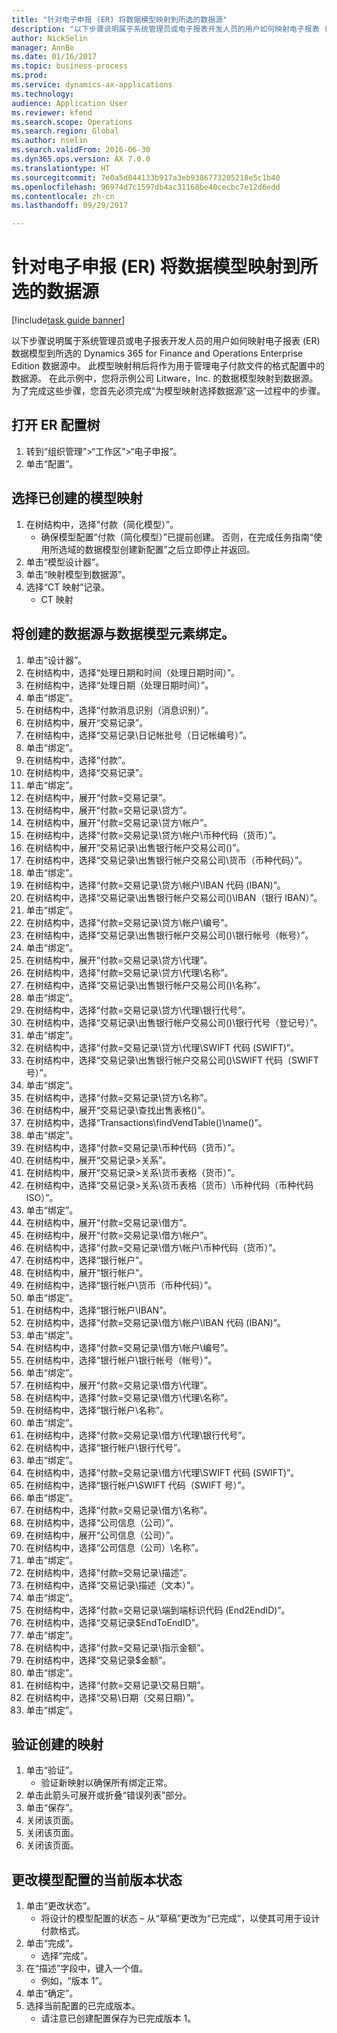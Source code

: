 ```yaml
--- 
title: "针对电子申报 (ER) 将数据模型映射到所选的数据源"
description: "以下步骤说明属于系统管理员或电子报表开发人员的用户如何映射电子报表 (ER) 数据模型到所选的 Dynamics 365 for Finance and Operations Enterprise Edition 数据源中。"
author: NickSelin
manager: AnnBe
ms.date: 01/16/2017
ms.topic: business-process
ms.prod: 
ms.service: dynamics-ax-applications
ms.technology: 
audience: Application User
ms.reviewer: kfend
ms.search.scope: Operations
ms.search.region: Global
ms.author: nselin
ms.search.validFrom: 2016-06-30
ms.dyn365.ops.version: AX 7.0.0
ms.translationtype: HT
ms.sourcegitcommit: 7e0a5d044133b917a3eb9386773205218e5c1b40
ms.openlocfilehash: 96974d7c1597db4ac31168be40cecbc7e12d6edd
ms.contentlocale: zh-cn
ms.lasthandoff: 09/29/2017

---
```

# <a name="map-a-data-model-to-selected-data-sources-for-electronic-reporting-er"></a>针对电子申报 (ER) 将数据模型映射到所选的数据源

[!include[task guide banner](../../includes/task-guide-banner.md)]

以下步骤说明属于系统管理员或电子报表开发人员的用户如何映射电子报表 (ER) 数据模型到所选的 Dynamics 365 for Finance and Operations Enterprise Edition 数据源中。 此模型映射稍后将作为用于管理电子付款文件的格式配置中的数据源。 在此示例中，您将示例公司 Litware，Inc. 的数据模型映射到数据源。 为了完成这些步骤，您首先必须完成“为模型映射选择数据源”这一过程中的步骤。


## <a name="open-er-configurations-tree"></a>打开 ER 配置树
1. 转到“组织管理”>“工作区”>“电子申报”。
2. 单击“配置”。

## <a name="select-created-model-mapping"></a>选择已创建的模型映射
1. 在树结构中，选择“付款（简化模型）”。
    * 确保模型配置“付款（简化模型）”已提前创建。 否则，在完成任务指南“使用所选域的数据模型创建新配置”之后立即停止并返回。  
2. 单击“模型设计器”。
3. 单击“映射模型到数据源”。
4. 选择“CT 映射”记录。
    * CT 映射  

## <a name="bind-created-data-sources-to-data-model-elements"></a>将创建的数据源与数据模型元素绑定。
1. 单击“设计器”。
2. 在树结构中，选择“处理日期和时间（处理日期时间）”。
3. 在树结构中，选择“处理日期（处理日期时间）”。
4. 单击“绑定”。
5. 在树结构中，选择“付款消息识别（消息识别）”。
6. 在树结构中，展开“交易记录”。
7. 在树结构中，选择“交易记录\日记帐批号（日记帐编号）”。
8. 单击“绑定”。
9. 在树结构中，选择“付款”。
10. 在树结构中，选择“交易记录”。
11. 单击“绑定”。
12. 在树结构中，展开“付款=交易记录”。
13. 在树结构中，展开“付款=交易记录\贷方”。
14. 在树结构中，展开“付款=交易记录\贷方\帐户”。
15. 在树结构中，选择“付款=交易记录\贷方\帐户\币种代码（货币）”。
16. 在树结构中，展开“交易记录\出售银行帐户交易公司()”。
17. 在树结构中，选择“交易记录\出售银行帐户交易公司\货币（币种代码）”。
18. 单击“绑定”。
19. 在树结构中，选择“付款=交易记录\贷方\帐户\IBAN 代码 (IBAN)”。
20. 在树结构中，选择“交易记录\出售银行帐户交易公司()\IBAN（银行 IBAN）”。
21. 单击“绑定”。
22. 在树结构中，选择“付款=交易记录\贷方\帐户\编号”。
23. 在树结构中，选择“交易记录\出售银行帐户交易公司()\银行帐号（帐号）”。
24. 单击“绑定”。
25. 在树结构中，展开“付款=交易记录\贷方\代理”。
26. 在树结构中，选择“付款=交易记录\贷方\代理\名称”。
27. 在树结构中，选择“交易记录\出售银行帐户交易公司()\名称”。
28. 单击“绑定”。
29. 在树结构中，选择“付款=交易记录\贷方\代理\银行代号”。
30. 在树结构中，选择“交易记录\出售银行帐户交易公司()\银行代号（登记号）”。
31. 单击“绑定”。
32. 在树结构中，选择“付款=交易记录\贷方\代理\SWIFT 代码 (SWIFT)”。
33. 在树结构中，选择“交易记录\出售银行帐户交易公司()\SWIFT 代码（SWIFT 号）”。
34. 单击“绑定”。
35. 在树结构中，选择“付款=交易记录\贷方\名称”。
36. 在树结构中，展开“交易记录\查找出售表格()”。
37. 在树结构中，选择“Transactions\findVendTable()\name()”。
38. 单击“绑定”。
39. 在树结构中，选择“付款=交易记录\币种代码（货币）”。
40. 在树结构中，展开“交易记录\>关系”。
41. 在树结构中，展开“交易记录\>关系\货币表格（货币）”。
42. 在树结构中，选择“交易记录\>关系\货币表格（货币）\币种代码（币种代码 ISO）”。
43. 单击“绑定”。
44. 在树结构中，展开“付款=交易记录\借方”。
45. 在树结构中，展开“付款=交易记录\借方\帐户”。
46. 在树结构中，选择“付款=交易记录\借方\帐户\币种代码（货币）”。
47. 在树结构中，选择“银行帐户”。
48. 在树结构中，展开“银行帐户”。
49. 在树结构中，选择“银行帐户\货币（币种代码）”。
50. 单击“绑定”。
51. 在树结构中，选择“银行帐户\IBAN”。
52. 在树结构中，选择“付款=交易记录\借方\帐户\IBAN 代码 (IBAN)”。
53. 单击“绑定”。
54. 在树结构中，选择“付款=交易记录\借方\帐户\编号”。
55. 在树结构中，选择“银行帐户\银行帐号（帐号）”。
56. 单击“绑定”。
57. 在树结构中，展开“付款=交易记录\借方\代理”。
58. 在树结构中，选择“付款=交易记录\借方\代理\名称”。
59. 在树结构中，选择“银行帐户\名称”。
60. 单击“绑定”。
61. 在树结构中，选择“付款=交易记录\借方\代理\银行代号”。
62. 在树结构中，选择“银行帐户\银行代号”。
63. 单击“绑定”。
64. 在树结构中，选择“付款=交易记录\借方\代理\SWIFT 代码 (SWIFT)”。
65. 在树结构中，选择“银行帐户\SWIFT 代码（SWIFT 号）”。
66. 单击“绑定”。
67. 在树结构中，选择“付款=交易记录\借方\名称”。
68. 在树结构中，选择“公司信息（公司）”。
69. 在树结构中，展开“公司信息（公司）”。
70. 在树结构中，选择“公司信息（公司）\名称”。
71. 单击“绑定”。
72. 在树结构中，选择“付款=交易记录\描述”。
73. 在树结构中，选择“交易记录\描述（文本）”。
74. 单击“绑定”。
75. 在树结构中，选择“付款=交易记录\端到端标识代码 (End2EndID)”。
76. 在树结构中，选择“交易记录\$EndToEndID”。
77. 单击“绑定”。
78. 在树结构中，选择“付款=交易记录\指示金额”。
79. 在树结构中，选择“交易记录\$金额”。
80. 单击“绑定”。
81. 在树结构中，选择“付款=交易记录\交易日期”。
82. 在树结构中，选择“交易\日期（交易日期）”。
83. 单击“绑定”。

## <a name="validate-created-mapping"></a>验证创建的映射
1. 单击“验证”。
    * 验证新映射以确保所有绑定正常。  
2. 单击此箭头可展开或折叠“错误列表”部分。
3. 单击“保存”。
4. 关闭该页面。
5. 关闭该页面。
6. 关闭该页面。

## <a name="change-the-status-of-the-current-version-of-model-configuration"></a>更改模型配置的当前版本状态
1. 单击“更改状态”。
    * 将设计的模型配置的状态 – 从“草稿”更改为“已完成”，以使其可用于设计付款格式。  
2. 单击“完成”。
    * 选择“完成”。  
3. 在“描述”字段中，键入一个值。
    * 例如，“版本 1”。  
4. 单击“确定”。
5. 选择当前配置的已完成版本。
    * 请注意已创建配置保存为已完成版本 1。  


